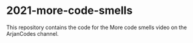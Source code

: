 # 2021-more-code-smells
This repository contains the code for the More code smells video on the ArjanCodes channel.
